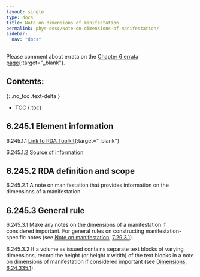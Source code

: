 ```yaml
---
layout: single
type: docs
title: Note on dimensions of manifestation
permalink: phys-desc/Note-on-dimensions-of-manifestation/
sidebar:
  nav: "docs"
---
```


Please comment about errata on the [Chapter 6 errata page](https://docs.google.com/document/d/1mb67GUCT1bbQjywyeTpbjpWDe5iymT3qJ7jeoof5Ra4/edit#heading=h.2un61z8taxf9){:target="_blank"}.

## Contents:
{: .no_toc .text-delta }

- TOC
{:toc}

## 6.245.1 Element information

<a name="6.245.1.1">6.245.1.1</a> [Link to RDA Toolkit](https://beta.rdatoolkit.org/Content/Index?externalId=en-US_ala-f9c752ea-fc02-387e-97ac-c1ed5fa5cb7b){:target="_blank"}

<a name="6.245.1.2">6.245.1.2</a> [Source of information](/DCRMR/phys-desc/)

## 6.245.2 RDA definition and scope

<a name="6.245.2.1">6.245.2.1</a> A note on manifestation that provides information on the dimensions of a manifestation.

## 6.245.3 General rule

<a name="6.245.3.1">6.245.3.1</a> Make any notes on the dimensions of a manifestation if considered important. For general rules on constructing manifestation-specific notes (see [Note on manifestation](/DCRMR/additional-notes/Note-on-manifestation/), [7.29.3.1](/DCRMR/additional-notes/Note-on-manifestation/#7.29.3.1)).

<a name="6.245.3.2">6.245.3.2</a> If a volume as issued contains separate text blocks of varying dimensions, record the height (or height x width) of the text blocks in a note on dimensions of manifestation if considered important (see [Dimensions](/DCRMR/phys-desc/Dimensions/), [6.24.335.1](/DCRMR/phys-desc/Dimensions/#6.24.335.1)).
